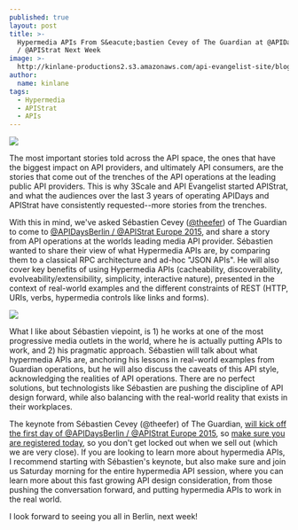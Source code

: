 ```yaml
---
published: true
layout: post
title: >-
  Hypermedia APIs From S&eacute;bastien Cevey of The Guardian at @APIDaysBerlin
  / @APIStrat Next Week
image: >-
  http://kinlane-productions2.s3.amazonaws.com/api-evangelist-site/blog/the-guardian-open-platform.jpeg
author:
  name: kinlane
tags:
  - Hypermedia
  - APIStrat
  - APIs
---
```

[![](https://kinlane-productions2.s3.amazonaws.com/api-evangelist-site/blog/the-guardian-open-platform.jpeg)](http://open-platform.theguardian.com/)

The most important stories told across the API space, the ones that have the biggest impact on API providers, and ultimately API consumers, are the stories that come out of the trenches of the API operations at the leading public API providers. This is why 3Scale and API Evangelist started APIStrat, and what the audiences over the last 3 years of operating APIDays and APIStrat have consistently requested--more stories from the trenches.

With this in mind, we've asked Sébastien Cevey ([@theefer](https://twitter.com/theefer)) of The Guardian to come to [@APIDaysBerlin / @APIStrat Europe 2015](http://apidaysberlin2015.apistrat.com/), and share a story from API operations at the worlds leading media API provider. Sébastien wanted to share their view of what Hypermedia APIs are, by comparing them to a classical RPC architecture and ad-hoc "JSON APIs". He will also cover key benefits of using Hypermedia APIs (cacheability, discoverability, evolveability/extensibility, simplicity, interactive nature), presented in the context of real-world examples and the different constraints of REST (HTTP, URIs, verbs, hypermedia controls like links and forms).

[![](https://kinlane-productions2.s3.amazonaws.com/api-evangelist-site/blog/sebastien-sevey-the-guardian.jpg)](https://twitter.com/theefer)

What I like about Sébastien viepoint, is 1) he works at one of the most progressive media outlets in the world, where he is actually putting APIs to work, and 2) his pragmatic approach. Sébastien will talk about what hypermedia APIs are, anchoring his lessons in real-world examples from Guardian operations, but he will also discuss the caveats of this API style, acknowledging the realities of API operations. There are no perfect solutions, but technologists like Sébastien are pushing the discipline of API design forward, while also balancing with the real-world reality that exists in their workplaces.

The keynote from Sébastien Cevey (@theefer) of The Guardian, [will kick off the first day of @APIDaysBerlin / @APIStrat Europe 2015](http://apidaysberlin2015.apistrat.com/schedule/), so [make sure you are registered today](http://apidaysberlin2015.apistrat.com/#tile_registration), so you don't get locked out when we sell out (which we are very close). If you are looking to learn more about hypermedia APIs, I recommend starting with Sébastien's keynote, but also make sure and join us Saturday morning for the entire hypermedia API session, where you can learn more about this fast growing API design consideration, from those pushing the conversation forward, and putting hypermedia APIs to work in the real world.

I look forward to seeing you all in Berlin, next week!